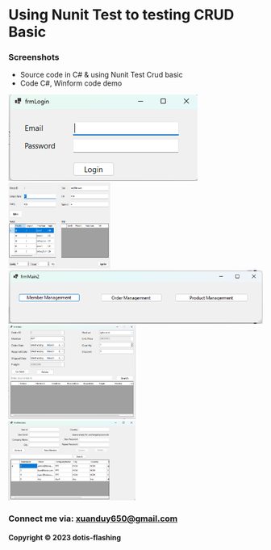 # Using Nunit Test to testing CRUD Basic
### Screenshots
* Source code in C# & using Nunit Test Crud basic
* Code C#, Winform code demo

![Login](https://github.com/dotis-flashing/test/blob/main/login.png)   <img src="https://github.com/dotis-flashing/test/raw/main/registeraccount.png" alt="Register" height="171" width="40%"/>
![Main](https://github.com/dotis-flashing/test/blob/main/main.png)
<img src="https://github.com/dotis-flashing/test/blob/main/show.png" alt="Show" height="50%" width="50%"/> <img src="https://github.com/dotis-flashing/test/blob/main/update.png" alt="Update" height="50%" width="50%"/>

### Connect me via: xuanduy650@gmail.com
#### Copyright &#169; 2023 dotis-flashing

